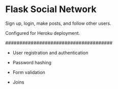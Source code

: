 # Flask Social Network

Sign up, login, make posts, and follow other users.

Configured for Heroku deployment.

######################################

* User registration and authentication

* Password hashing

* Form validation

* Joins
